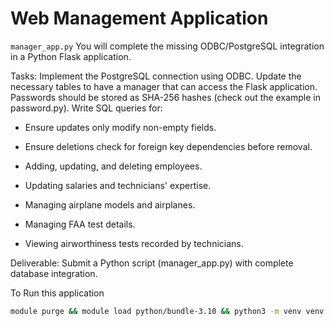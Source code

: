 # Web Management Application
`manager_app.py`
You will complete the missing ODBC/PostgreSQL integration in a Python Flask application.

Tasks:
Implement the PostgreSQL connection using ODBC.
Update the necessary tables to have a manager that can access the Flask application.
Passwords should be stored as SHA-256 hashes (check out the example in password.py).
Write SQL queries for:

 - Ensure updates only modify non-empty fields.
 - Ensure deletions check for foreign key dependencies before removal.

 - Adding, updating, and deleting employees.
 - Updating salaries and technicians' expertise.
 - Managing airplane models and airplanes.
 - Managing FAA test details.
 
 - Viewing airworthiness tests recorded by technicians.

Deliverable: Submit a Python script (manager_app.py) with complete database integration.


To Run this application
``` BASH
module purge && module load python/bundle-3.10 && python3 -m venv venv && source venv/bin/activate && pip install flask pyodbc && python3 manager_app.py
```